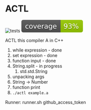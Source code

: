 # ACTL

![tests](https://github.com/askurandrio/ACTL/actions/workflows/build.yml/badge.svg)
![coverage](https://raw.githubusercontent.com/askurandrio/ACTL/master/coverage.svg)

ACTL this compiler A in C++

1. while expression - done
2. set expression - done
3. function input - done
4. String.split - in progress
    1. std.std.String
5. unpacking args
6. String -> Number
7. function print
8. `./actl example.a`


Runner: runner.sh github_access_token
